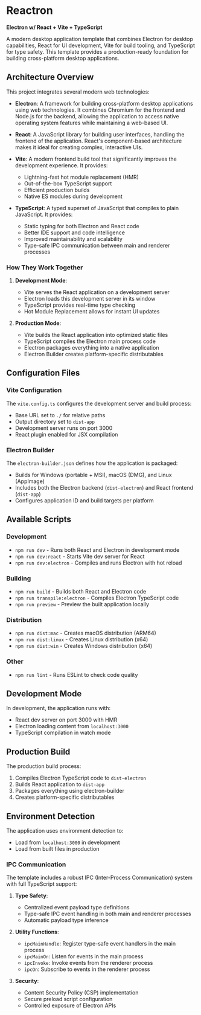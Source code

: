 # Reactron

**Electron w/ React + Vite + TypeScript**

A modern desktop application template that combines Electron for desktop capabilities, React for UI development, Vite for build tooling, and TypeScript for type safety. This template provides a production-ready foundation for building cross-platform desktop applications.

## Architecture Overview

This project integrates several modern web technologies:

- **Electron**: A framework for building cross-platform desktop applications using web technologies. It combines Chromium for the frontend and Node.js for the backend, allowing the application to access native operating system features while maintaining a web-based UI.

- **React**: A JavaScript library for building user interfaces, handling the frontend of the application. React's component-based architecture makes it ideal for creating complex, interactive UIs.

- **Vite**: A modern frontend build tool that significantly improves the development experience. It provides:
  - Lightning-fast hot module replacement (HMR)
  - Out-of-the-box TypeScript support
  - Efficient production builds
  - Native ES modules during development

- **TypeScript**: A typed superset of JavaScript that compiles to plain JavaScript. It provides:
  - Static typing for both Electron and React code
  - Better IDE support and code intelligence
  - Improved maintainability and scalability
  - Type-safe IPC communication between main and renderer processes

### How They Work Together

1. **Development Mode**:
   - Vite serves the React application on a development server
   - Electron loads this development server in its window
   - TypeScript provides real-time type checking
   - Hot Module Replacement allows for instant UI updates

2. **Production Mode**:
   - Vite builds the React application into optimized static files
   - TypeScript compiles the Electron main process code
   - Electron packages everything into a native application
   - Electron Builder creates platform-specific distributables

## Configuration Files

### Vite Configuration
The `vite.config.ts` configures the development server and build process:
- Base URL set to `./` for relative paths
- Output directory set to `dist-app`
- Development server runs on port 3000
- React plugin enabled for JSX compilation

### Electron Builder
The `electron-builder.json` defines how the application is packaged:
- Builds for Windows (portable + MSI), macOS (DMG), and Linux (AppImage)
- Includes both the Electron backend (`dist-electron`) and React frontend (`dist-app`)
- Configures application ID and build targets per platform

## Available Scripts

### Development
- `npm run dev` - Runs both React and Electron in development mode
- `npm run dev:react` - Starts Vite dev server for React
- `npm run dev:electron` - Compiles and runs Electron with hot reload

### Building
- `npm run build` - Builds both React and Electron code
- `npm run transpile:electron` - Compiles Electron TypeScript code
- `npm run preview` - Preview the built application locally

### Distribution
- `npm run dist:mac` - Creates macOS distribution (ARM64)
- `npm run dist:linux` - Creates Linux distribution (x64)
- `npm run dist:win` - Creates Windows distribution (x64)

### Other
- `npm run lint` - Runs ESLint to check code quality

## Development Mode

In development, the application runs with:
- React dev server on port 3000 with HMR
- Electron loading content from `localhost:3000`
- TypeScript compilation in watch mode

## Production Build

The production build process:
1. Compiles Electron TypeScript code to `dist-electron`
2. Builds React application to `dist-app`
3. Packages everything using electron-builder
4. Creates platform-specific distributables

## Environment Detection

The application uses environment detection to:
- Load from `localhost:3000` in development
- Load from built files in production

### IPC Communication

The template includes a robust IPC (Inter-Process Communication) system with full TypeScript support:

1. **Type Safety**:
   - Centralized event payload type definitions
   - Type-safe IPC event handling in both main and renderer processes
   - Automatic payload type inference

2. **Utility Functions**:
   - `ipcMainHandle`: Register type-safe event handlers in the main process
   - `ipcMainOn`: Listen for events in the main process
   - `ipcInvoke`: Invoke events from the renderer process
   - `ipcOn`: Subscribe to events in the renderer process

3. **Security**:
   - Content Security Policy (CSP) implementation
   - Secure preload script configuration
   - Controlled exposure of Electron APIs
